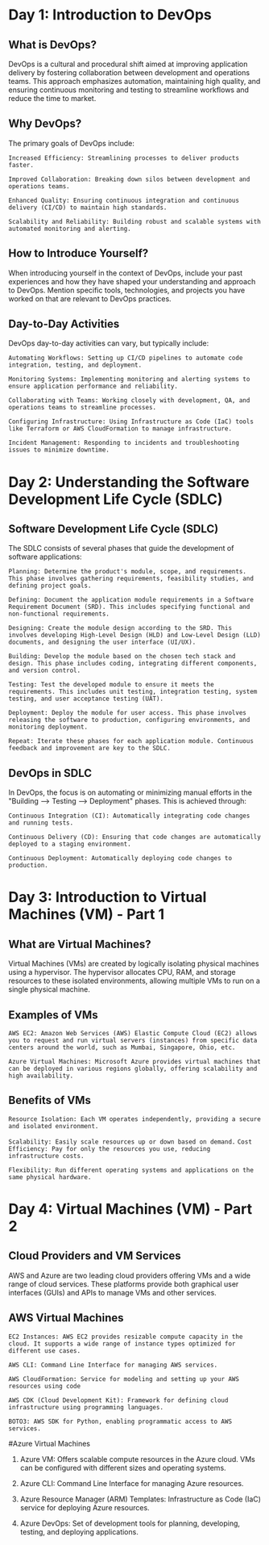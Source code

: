 # Day 1: Introduction to DevOps

## What is DevOps?

DevOps is a cultural and procedural shift aimed at improving application delivery by fostering collaboration between development and operations teams. This approach emphasizes automation, maintaining high quality, and ensuring continuous monitoring and testing to streamline workflows and reduce the time to market.

## Why DevOps?

The primary goals of DevOps include:

```Increased Efficiency: Streamlining processes to deliver products faster.```

```Improved Collaboration: Breaking down silos between development and operations teams.```

```Enhanced Quality: Ensuring continuous integration and continuous delivery (CI/CD) to maintain high standards.```

```Scalability and Reliability: Building robust and scalable systems with automated monitoring and alerting.```

## How to Introduce Yourself?

When introducing yourself in the context of DevOps, include your past experiences and how they have shaped your understanding and approach to DevOps. Mention specific tools, technologies, and projects you have worked on that are relevant to DevOps practices.

## Day-to-Day Activities

DevOps day-to-day activities can vary, but typically include:

```Automating Workflows: Setting up CI/CD pipelines to automate code integration, testing, and deployment.```

```Monitoring Systems: Implementing monitoring and alerting systems to ensure application performance and reliability.```

```Collaborating with Teams: Working closely with development, QA, and operations teams to streamline processes.```

```Configuring Infrastructure: Using Infrastructure as Code (IaC) tools like Terraform or AWS CloudFormation to manage infrastructure.```

```Incident Management: Responding to incidents and troubleshooting issues to minimize downtime.```

# Day 2: Understanding the Software Development Life Cycle (SDLC)

## Software Development Life Cycle (SDLC)

The SDLC consists of several phases that guide the development of software applications:

```Planning: Determine the product's module, scope, and requirements. This phase involves gathering requirements, feasibility studies, and defining project goals.```

```Defining: Document the application module requirements in a Software Requirement Document (SRD). This includes specifying functional and non-functional requirements.```

```Designing: Create the module design according to the SRD. This involves developing High-Level Design (HLD) and Low-Level Design (LLD) documents, and designing the user interface (UI/UX).```

```Building: Develop the module based on the chosen tech stack and design. This phase includes coding, integrating different components, and version control.```

```Testing: Test the developed module to ensure it meets the requirements. This includes unit testing, integration testing, system testing, and user acceptance testing (UAT).```

```Deployment: Deploy the module for user access. This phase involves releasing the software to production, configuring environments, and monitoring deployment.```

```Repeat: Iterate these phases for each application module. Continuous feedback and improvement are key to the SDLC.```

## DevOps in SDLC

In DevOps, the focus is on automating or minimizing manual efforts in the "Building --> Testing --> Deployment" phases. This is achieved through:

```Continuous Integration (CI): Automatically integrating code changes and running tests.```

```Continuous Delivery (CD): Ensuring that code changes are automatically deployed to a staging environment.```

```Continuous Deployment: Automatically deploying code changes to production.```

# Day 3: Introduction to Virtual Machines (VM) - Part 1



## What are Virtual Machines?

Virtual Machines (VMs) are created by logically isolating physical machines using a hypervisor. The hypervisor allocates CPU, RAM, and storage resources to these isolated environments, allowing multiple VMs to run on a single physical machine.

## Examples of VMs

```AWS EC2: Amazon Web Services (AWS) Elastic Compute Cloud (EC2) allows you to request and run virtual servers (instances) from specific data centers around the world, such as Mumbai, Singapore, Ohio, etc.```

```Azure Virtual Machines: Microsoft Azure provides virtual machines that can be deployed in various regions globally, offering scalability and high availability.```

## Benefits of VMs

```Resource Isolation: Each VM operates independently, providing a secure and isolated environment.```

```Scalability: Easily scale resources up or down based on demand.```
```Cost Efficiency: Pay for only the resources you use, reducing infrastructure costs.```

```Flexibility: Run different operating systems and applications on the same physical hardware.```

# Day 4: Virtual Machines (VM) - Part 2


## Cloud Providers and VM Services

AWS and Azure are two leading cloud providers offering VMs and a wide range of cloud services. These platforms provide both graphical user interfaces (GUIs) and APIs to manage VMs and other services.

## AWS Virtual Machines

```EC2 Instances: AWS EC2 provides resizable compute capacity in the cloud. It supports a wide range of instance types optimized for different use cases.```

```AWS CLI: Command Line Interface for managing AWS services.```

```AWS CloudFormation: Service for modeling and setting up your AWS resources using code```

```AWS CDK (Cloud Development Kit): Framework for defining cloud infrastructure using programming languages.```

```BOTO3: AWS SDK for Python, enabling programmatic access to AWS services.```

#Azure Virtual Machines


1. Azure VM: Offers scalable compute resources in the Azure cloud. VMs can be configured with different sizes and operating systems.

2. Azure CLI: Command Line Interface for managing Azure resources.

3. Azure Resource Manager (ARM) Templates: Infrastructure as Code (IaC) service for deploying Azure resources.

4. Azure DevOps: Set of development tools for planning, developing, testing, and deploying applications.

